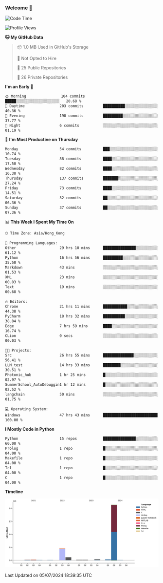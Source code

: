 ### Welcome 👋

<!--START_SECTION:waka-->
![Code Time](http://img.shields.io/badge/Code%20Time-304%20hrs%2024%20mins-blue)

![Profile Views](http://img.shields.io/badge/Profile%20Views-0-blue)

**🐱 My GitHub Data** 

> 📦 1.0 MB Used in GitHub's Storage 
 > 
> 🚫 Not Opted to Hire
 > 
> 📜 25 Public Repositories 
 > 
> 🔑 26 Private Repositories 
 > 
**I'm an Early 🐤** 

```text
🌞 Morning                104 commits         █████░░░░░░░░░░░░░░░░░░░░   20.68 % 
🌆 Daytime                203 commits         ██████████░░░░░░░░░░░░░░░   40.36 % 
🌃 Evening                190 commits         █████████░░░░░░░░░░░░░░░░   37.77 % 
🌙 Night                  6 commits           ░░░░░░░░░░░░░░░░░░░░░░░░░   01.19 % 
```
📅 **I'm Most Productive on Thursday** 

```text
Monday                   54 commits          ███░░░░░░░░░░░░░░░░░░░░░░   10.74 % 
Tuesday                  88 commits          ████░░░░░░░░░░░░░░░░░░░░░   17.50 % 
Wednesday                82 commits          ████░░░░░░░░░░░░░░░░░░░░░   16.30 % 
Thursday                 137 commits         ███████░░░░░░░░░░░░░░░░░░   27.24 % 
Friday                   73 commits          ████░░░░░░░░░░░░░░░░░░░░░   14.51 % 
Saturday                 32 commits          ██░░░░░░░░░░░░░░░░░░░░░░░   06.36 % 
Sunday                   37 commits          ██░░░░░░░░░░░░░░░░░░░░░░░   07.36 % 
```


📊 **This Week I Spent My Time On** 

```text
🕑︎ Time Zone: Asia/Hong_Kong

💬 Programming Languages: 
Other                    29 hrs 10 mins      ███████████████░░░░░░░░░░   61.12 % 
Python                   16 hrs 56 mins      █████████░░░░░░░░░░░░░░░░   35.50 % 
Markdown                 43 mins             ░░░░░░░░░░░░░░░░░░░░░░░░░   01.53 % 
XML                      23 mins             ░░░░░░░░░░░░░░░░░░░░░░░░░   00.83 % 
Text                     19 mins             ░░░░░░░░░░░░░░░░░░░░░░░░░   00.68 % 

🔥 Editors: 
Chrome                   21 hrs 11 mins      ███████████░░░░░░░░░░░░░░   44.38 % 
PyCharm                  18 hrs 32 mins      ██████████░░░░░░░░░░░░░░░   38.84 % 
Edge                     7 hrs 59 mins       ████░░░░░░░░░░░░░░░░░░░░░   16.74 % 
CLion                    0 secs              ░░░░░░░░░░░░░░░░░░░░░░░░░   00.03 % 

🐱‍💻 Projects: 
Src                      26 hrs 55 mins      ██████████████░░░░░░░░░░░   56.41 % 
LLM_test                 14 hrs 33 mins      ████████░░░░░░░░░░░░░░░░░   30.51 % 
Photonic_hub             1 hr 25 mins        █░░░░░░░░░░░░░░░░░░░░░░░░   02.97 % 
SummerSchool_AutoDebuggin1 hr 12 mins        █░░░░░░░░░░░░░░░░░░░░░░░░   02.52 % 
langchain                50 mins             ░░░░░░░░░░░░░░░░░░░░░░░░░   01.75 % 

💻 Operating System: 
Windows                  47 hrs 43 mins      █████████████████████████   100.00 % 
```

**I Mostly Code in Python** 

```text
Python                   15 repos            ███████████████░░░░░░░░░░   60.00 % 
Prolog                   1 repo              █░░░░░░░░░░░░░░░░░░░░░░░░   04.00 % 
Makefile                 1 repo              █░░░░░░░░░░░░░░░░░░░░░░░░   04.00 % 
Tcl                      1 repo              █░░░░░░░░░░░░░░░░░░░░░░░░   04.00 % 
C                        1 repo              █░░░░░░░░░░░░░░░░░░░░░░░░   04.00 % 
```



**Timeline**

![Lines of Code chart](https://raw.githubusercontent.com/xhj2501/xhj2501/main/assets/bar_graph.png)


 Last Updated on 05/07/2024 18:39:35 UTC
<!--END_SECTION:waka-->




